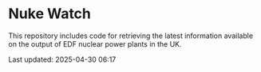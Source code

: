 # Nuke Watch

This repository includes code for retrieving the latest information available on the output of EDF nuclear power plants in the UK.

Last updated: 2025-04-30 06:17